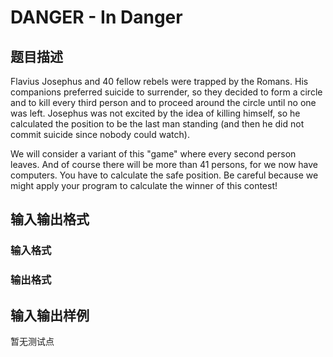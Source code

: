 # DANGER - In Danger

## 题目描述

 Flavius Josephus and 40 fellow rebels were trapped by the Romans. His companions preferred suicide to surrender, so they decided to form a circle and to kill every third person and to proceed around the circle until no one was left. Josephus was not excited by the idea of killing himself, so he calculated the position to be the last man standing (and then he did not commit suicide since nobody could watch).

We will consider a variant of this "game" where every second person leaves. And of course there will be more than 41 persons, for we now have computers. You have to calculate the safe position. Be careful because we might apply your program to calculate the winner of this contest!

## 输入输出格式

### 输入格式

### 输出格式

## 输入输出样例

暂无测试点

